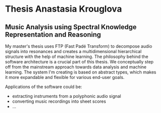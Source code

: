 
# Thesis Anastasia Krouglova

## Music Analysis using Spectral Knowledge Representation and Reasoning

My master's thesis uses FTP (Fast Padé Transform) to decompose audio signals into resonances and creates a multidimensional hierarchical structure with the help of machine learning. The philosophy behind the software architecture is a crucial part of this thesis. We conceptually step off from the mainstream approach towards data analysis and machine learning. The system I'm creating is based on abstract types, which makes it more expandable and flexible for various end-user goals. 

 Applications of the software could be:
- extracting instruments from a polyphonic audio signal
- converting music recordings into sheet scores
- ...